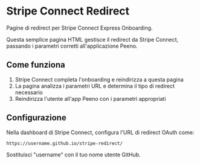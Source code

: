 # Stripe Connect Redirect

Pagine di redirect per Stripe Connect Express Onboarding.

Questa semplice pagina HTML gestisce il redirect da Stripe Connect, passando i parametri corretti all'applicazione Peeno.

## Come funziona

1. Stripe Connect completa l'onboarding e reindirizza a questa pagina
2. La pagina analizza i parametri URL e determina il tipo di redirect necessario
3. Reindirizza l'utente all'app Peeno con i parametri appropriati

## Configurazione

Nella dashboard di Stripe Connect, configura l'URL di redirect OAuth come:

```
https://username.github.io/stripe-redirect/
```

Sostituisci "username" con il tuo nome utente GitHub.